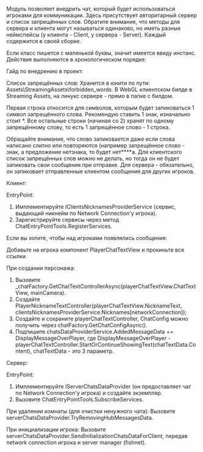 Модуль позволяет внедрить чат, который будет использоваться игроками для коммуникации.
Здесь присутствует авторитарный сервер и список запрещённых слов. Обратите внимание, что методы для сервера и клиента могут называться одинаково, но иметь разные неймспейсы (у клиента - Client, у сервера - Server).
Каждый содержится в своей сборке.

Если класс пишется с маленькой буквы, значит имеется ввиду инстанс. 
Действия выполняются в хронологическом порядке:

Гайд по внедрению в проект:

Список запрещённых слов:
Хранится в юнити по пути: Assets\StreamingAssets\forbidden_words.
В WebGL клиентском билде в Streaming Assets, на линукс сервере - прямо в папке с билдом.

Первая строка относится для символов, которым будет запиковаться 1 символ запрещённого слова. Рекомендую ставить 1 знак, изначально стоит *.
Все остальные строки (начиная со 2) хранят по одному запрещённому слову, то есть 1 запрещённое слово - 1 строка.

Обращайте внимание, что слово запиковается даже если слова написано слитно или повторяются (например запрещённое слово - знак, а предложение нетзнака, то будет нет****а.
Для клиентского список запрещённых слов можно не делать, но тогда он не будет запиковать свои сообщения при отправке. Для сервера - обязательно, он запиковает отправленные клиентом сообщения для других игроков.

Клиент:

EntryPoint:
1. Имплементируйте IClientsNicknamesProviderService (сервис, выдающий никнейм по Network Connection'y игрока).
2. Зарегистрируйте сервисы через метод ChatEntryPointTools.RegisterServices.

Если вы хотите, чтобы над игроками появлялись сообщения:

Добавьте на игрока компонент PlayerChatTextView и прокиньте все ссылки.

При создании персонажа:
1. Вызовите _chatFactory.GetChatTextControllerAsync(playerChatTextView.ChatTextView, mainCamera).
2. Создайте PlayerNicknameTextController(playerChatTextView.NicknameText, clientsNicknamesProviderService.Nicknames[networkConnection]);
3. Создайте и сохраните playerChatTextController, ChatConfig можно получить через chatFactory.GetChatConfigAsync(). 
4. Подпишите chatsDataProviderService.AddedMessageData += DisplayMessageOverPlayer, где DisplayMessageOverPlayer - playerChatTextController.StartOrContinueShowingText(chatTextData.Content), chatTextData - это 3 параметр.

Сервер: 

EntryPoint:
1. Имплементируйте IServerChatsDataProvider (он предоставляет чат по Network Connection'у игрока) и создайте экземпляр.
2. Вызовите ChatEntryPointTools.SubscribeServices.

При удалении комнаты (для очистки ненужного чата):
Вызовите serverChatsDataProvider.TryRemovingHubMessagesData.

При инициализации игрока:
Вызовите serverChatsDataProvider.SendInitializationChatsDataForClient, передав network connection игрока и server manager (fishnet).
